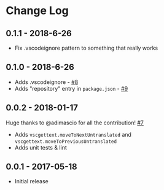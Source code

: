 # Change Log

## 0.1.1 - 2018-6-26
- Fix .vscodeignore pattern to something that really works

## 0.1.0 - 2018-6-26
- Adds .vscodeignore - [#8](https://github.com/MrOrz/vscode-gettext/issues/8)
- Adds "repository" entry in `package.json` - [#9](https://github.com/MrOrz/vscode-gettext/issues/9)

## 0.0.2 - 2018-01-17
Huge thanks to @adimascio for all the contribution! [#7](https://github.com/MrOrz/vscode-gettext/issues/7)
- Adds `vscgettext.moveToNextUntranslated` and `vscgettext.moveToPreviousUntranslated`
- Adds unit tests & lint

## 0.0.1 - 2017-05-18
- Initial release